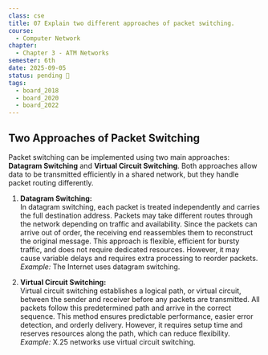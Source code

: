 ```yaml
---
class: cse
title: 07 Explain two different approaches of packet switching.
course:
  - Computer Network
chapter:
  - Chapter 3 - ATM Networks
semester: 6th
date: 2025-09-05
status: pending 🛑
tags:
  - board_2018
  - board_2020
  - board_2022
---
```


 ## Two Approaches of Packet Switching

Packet switching can be implemented using two main approaches: **Datagram Switching** and **Virtual Circuit Switching**. Both approaches allow data to be transmitted efficiently in a shared network, but they handle packet routing differently.

1. **Datagram Switching:**  
    In datagram switching, each packet is treated independently and carries the full destination address. Packets may take different routes through the network depending on traffic and availability. Since the packets can arrive out of order, the receiving end reassembles them to reconstruct the original message. This approach is flexible, efficient for bursty traffic, and does not require dedicated resources. However, it may cause variable delays and requires extra processing to reorder packets.  
    _Example:_ The Internet uses datagram switching.
    
2. **Virtual Circuit Switching:**  
    Virtual circuit switching establishes a logical path, or virtual circuit, between the sender and receiver before any packets are transmitted. All packets follow this predetermined path and arrive in the correct sequence. This method ensures predictable performance, easier error detection, and orderly delivery. However, it requires setup time and reserves resources along the path, which can reduce flexibility.  
    _Example:_ X.25 networks use virtual circuit switching.
